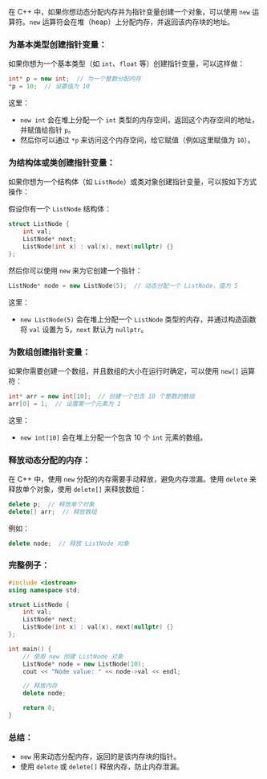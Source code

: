 在 C++ 中，如果你想动态分配内存并为指针变量创建一个对象，可以使用 `new` 运算符。`new` 运算符会在堆（heap）上分配内存，并返回该内存块的地址。

### 为基本类型创建指针变量：

如果你想为一个基本类型（如 `int`、`float` 等）创建指针变量，可以这样做：

```cpp
int* p = new int;  // 为一个整数分配内存
*p = 10;  // 设置值为 10
```

这里：

- `new int` 会在堆上分配一个 `int` 类型的内存空间，返回这个内存空间的地址，并赋值给指针 `p`。
- 然后你可以通过 `*p` 来访问这个内存空间，给它赋值（例如这里赋值为 `10`）。

### 为结构体或类创建指针变量：

如果你想为一个结构体（如 `ListNode`）或类对象创建指针变量，可以按如下方式操作：

假设你有一个 `ListNode` 结构体：

```cpp
struct ListNode {
    int val;
    ListNode* next;
    ListNode(int x) : val(x), next(nullptr) {}
};
```

然后你可以使用 `new` 来为它创建一个指针：

```cpp
ListNode* node = new ListNode(5);  // 动态分配一个 ListNode，值为 5
```

这里：

- `new ListNode(5)` 会在堆上分配一个 `ListNode` 类型的内存，并通过构造函数将 `val` 设置为 5，`next` 默认为 `nullptr`。

### 为数组创建指针变量：

如果你需要创建一个数组，并且数组的大小在运行时确定，可以使用 `new[]` 运算符：

```cpp
int* arr = new int[10];  // 创建一个包含 10 个整数的数组
arr[0] = 1;  // 设置第一个元素为 1
```

这里：

- `new int[10]` 会在堆上分配一个包含 10 个 `int` 元素的数组。

### 释放动态分配的内存：

在 C++ 中，使用 `new` 分配的内存需要手动释放，避免内存泄漏。使用 `delete` 来释放单个对象，使用 `delete[]` 来释放数组：

```cpp
delete p;  // 释放单个对象
delete[] arr;  // 释放数组
```

例如：

```cpp
delete node;  // 释放 ListNode 对象
```

### 完整例子：

```cpp
#include <iostream>
using namespace std;

struct ListNode {
    int val;
    ListNode* next;
    ListNode(int x) : val(x), next(nullptr) {}
};

int main() {
    // 使用 new 创建 ListNode 对象
    ListNode* node = new ListNode(10);
    cout << "Node value: " << node->val << endl;

    // 释放内存
    delete node;

    return 0;
}
```

### 总结：

- `new` 用来动态分配内存，返回的是该内存块的指针。
- 使用 `delete` 或 `delete[]` 释放内存，防止内存泄漏。
